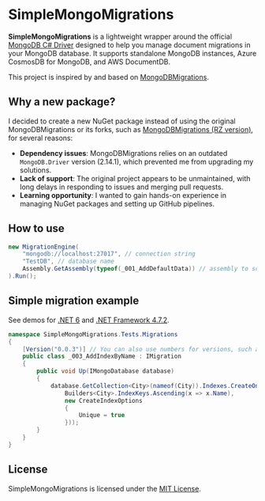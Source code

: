 # SimpleMongoMigrations

**SimpleMongoMigrations** is a lightweight wrapper around the official [MongoDB C# Driver](https://github.com/mongodb/mongo-csharp-driver) designed to help you manage document migrations in your MongoDB database. It supports standalone MongoDB instances, Azure CosmosDB for MongoDB, and AWS DocumentDB.

This project is inspired by and based on [MongoDBMigrations](https://bitbucket.org/i_am_a_kernel/mongodbmigrations/).

## Why a new package?

I decided to create a new NuGet package instead of using the original MongoDBMigrations or its forks, such as [MongoDBMigrations (RZ version)](https://github.com/ruxo/MongoDbMigrations), for several reasons:

- **Dependency issues**: MongoDBMigrations relies on an outdated `MongoDB.Driver` version (2.14.1), which prevented me from upgrading my solutions.
- **Lack of support**: The original project appears to be unmaintained, with long delays in responding to issues and merging pull requests.
- **Learning opportunity**: I wanted to gain hands-on experience in managing NuGet packages and setting up GitHub pipelines.

## How to use

```csharp
new MigrationEngine(
    "mongodb://localhost:27017", // connection string
    "TestDB", // database name
    Assembly.GetAssembly(typeof(_001_AddDefaultData)) // assembly to scan for migrations
).Run();
```

## Simple migration example

See demos for [.NET 6](https://github.com/evgenii-petukhov/SimpleMongoMigrations/tree/master/SimpleMongoMigrations.Tests.ConsoleNet6) and [.NET Framework 4.7.2](https://github.com/evgenii-petukhov/SimpleMongoMigrations/tree/master/SimpleMongoMigrations.Tests.ConsoleNet472).

```csharp
namespace SimpleMongoMigrations.Tests.Migrations
{
    [Version("0.0.3")] // You can also use numbers for versions, such as 1, 2, 3, etc.
    public class _003_AddIndexByName : IMigration
    {
        public void Up(IMongoDatabase database)
        {
            database.GetCollection<City>(nameof(City)).Indexes.CreateOne(new CreateIndexModel<City>(
                Builders<City>.IndexKeys.Ascending(x => x.Name),
                new CreateIndexOptions
                {
                    Unique = true
                }));
        }
    }
}
```

## License

SimpleMongoMigrations is licensed under the [MIT License](https://github.com/evgenii-petukhov/SimpleMongoMigrations/blob/master/LICENSE).
